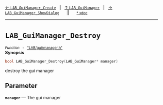 [&#8592; `LAB_GuiManager_Create`](LAB--gui--lab_guimanager--lab_guimanager_create.md)&nbsp;&nbsp;&nbsp;|&nbsp;&nbsp;&nbsp;[&#8593; `LAB_GuiManager`](LAB--gui--lab_guimanager.md)&nbsp;&nbsp;&nbsp;|&nbsp;&nbsp;&nbsp;[&#8594; `LAB_GuiManager_ShowDialog`](LAB--gui--lab_guimanager--lab_guimanager_showdialog.md)&nbsp;&nbsp;&nbsp;&nbsp;&nbsp;&nbsp;||&nbsp;&nbsp;&nbsp;&nbsp;&nbsp;&nbsp;<small>[\* xdoc](../xdoc/LAB/gui.xmd#L262)</small>
***

# `LAB_GuiManager_Destroy`
<small>*Function* &nbsp; - &nbsp; ["LAB/gui/manager.h"](../include/LAB/gui/manager.h)</small>  
**Synopsis**

```cpp
bool LAB_GuiManager_Destroy(LAB_GuiManager* manager)
```

destroy the gui manager

## Parameter
**`manager`** &#8213; The gui manager  
